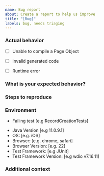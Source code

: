 ```yaml
---
name: Bug report
about: Create a report to help us improve
title: "[Bug]"
labels: bug, needs triaging
---
```


### Actual behavior
<!-- Provide a clear and concise description of what the bug is. -->

<!-- Then select the option that describes what the bug is -->

<!-- Error during compilation, usually logged on the console -->
- [ ] Unable to compile a Page Object
<!-- Generated code is syntactically invalid or inappropriate -->
- [ ] Invalid generated code
<!-- Test are failing or the runtime doesn't behave as expected -->
- [ ] Runtime error

### What is your expected behavior?
<!-- A clear and concise description of what you expected to happen. -->

### Steps to reproduce
<!-- Describe briefly how to reproduce the bug -->

### Environment

- Failing test [e.g RecordCreationTests]
<!-- run java --version in your terminal -->
- Java Version [e.g 11.0.9.1]
- OS: [e.g. iOS]
- Browser: [e.g. chrome, safari]
- Browser Version: [e.g. 22]
- Test Framework: [e.g JUnit]
- Test Framework Version: [e.g wdio v7.16.11]

### Additional context
<!-- Add any other context about the problem here. (screenshots, minimum live DOM example, videos...) -->
